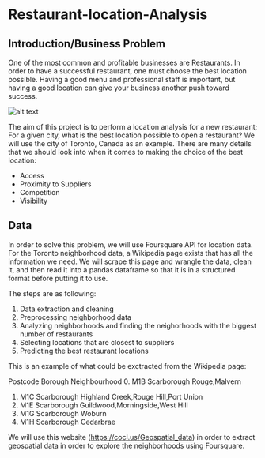 # Restaurant-location-Analysis
## Introduction/Business Problem

  One of the most common and profitable businesses are Restaurants. In order to have a successful restaurant, one must choose the best location possible. Having a good menu and professional staff is important, but having a good location can give your business another push toward success.
  
![alt text](https://cdnimg.webstaurantstore.com/uploads/buying_guide/2014/10/rla-waiter.jpg)

 The aim of this project is to perform a location analysis for a new restaurant; For a given city, what is the best location possible to open a restaurant? We will use the city of Toronto, Canada as an example.
 There are many details that we should look into when it comes to making the choice of the best location:
 
 * Access
 * Proximity to Suppliers
 * Competition
 * Visibility
 
 ## Data 
 
 In order to solve this problem, we will use Foursquare API for location data. For the Toronto neighborhood data, a Wikipedia page exists that has all the information we need. We will scrape this page and wrangle the data, clean it, and then read it into a pandas dataframe so that it is in a structured format before putting it to use.
 
 The steps are as following:
 
 1. Data extraction and cleaning
 2. Preprocessing neighborhood data
 3. Analyzing neighborhoods and finding the neighorhoods with the biggest number of restaurants
 4. Selecting locations that are closest to suppliers
 5. Predicting the best restaurant locations
 
This is an example of what could be exctracted from the Wikipedia page:

Postcode	Borough	Neighbourhood
0.	M1B	Scarborough	Rouge,Malvern
1.	M1C	Scarborough	Highland Creek,Rouge Hill,Port Union
2.	M1E	Scarborough	Guildwood,Morningside,West Hill
3.	M1G	Scarborough	Woburn
4.	M1H	Scarborough	Cedarbrae

We will use this website (https://cocl.us/Geospatial_data) in order to extract geospatial data in order to explore the neighborhoods using Foursquare.

